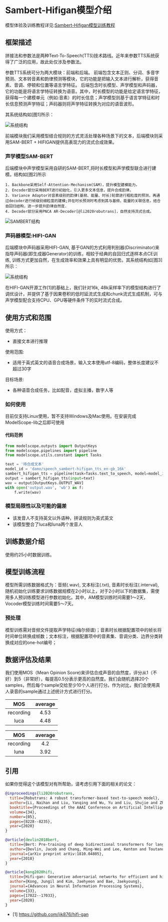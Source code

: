
# Sambert-Hifigan模型介绍

模型体验及训练教程详见:[Sambert-Hifigan模型训练教程](https://modelscope.cn/docs/sambert)

## 框架描述
拼接法和参数法是两种Text-To-Speech(TTS)技术路线。近年来参数TTS系统获得了广泛的应用，故此处仅涉及参数法。

参数TTS系统可分为两大模块：前端和后端。
前端包含文本正则、分词、多音字预测、文本转音素和韵律预测等模块，它的功能是把输入文本进行解析，获得音素、音调、停顿和位置等语言学特征。
后端包含时长模型、声学模型和声码器，它的功能是将语言学特征转换为语音。其中，时长模型的功能是给定语言学特征，获得每一个建模单元（例如:音素）的时长信息；声学模型则基于语言学特征和时长信息预测声学特征；声码器则将声学特征转换为对应的语音波形。

其系统结构如[图1]所示：

![系统结构](description/tts-system.jpg)

前端模块我们采用模型结合规则的方式灵活处理各种场景下的文本，后端模块则采用SAM-BERT + HIFIGAN提供高表现力的流式合成效果。

### 声学模型SAM-BERT
后端模块中声学模型采用自研的SAM-BERT,将时长模型和声学模型联合进行建模。结构如[图2]所示
```
1. Backbone采用Self-Attention-Mechanism(SAM)，提升模型建模能力。
2. Encoder部分采用BERT进行初始化，引入更多文本信息，提升合成韵律。
3. Variance Adaptor对音素级别的韵律(基频、能量、时长)轮廓进行粗粒度的预测，再通过decoder进行帧级别细粒度的建模;并在时长预测时考虑到其与基频、能量的关联信息，结合自回归结构，进一步提升韵律自然度.
4. Decoder部分采用PNCA AR-Decoder[@li2020robutrans]，自然支持流式合成。
```


![SAMBERT结构](description/sambert.jpg)

### 声码器模型:HIFI-GAN
后端模块中声码器采用HIFI-GAN, 基于GAN的方式利用判别器(Discriminator)来指导声码器(即生成器Generator)的训练，相较于经典的自回归式逐样本点CE训练, 训练方式更加自然，在生成效率和效果上具有明显的优势。其系统结构如[图3]所示：

![系统结构](description/hifigan.jpg)

在HIFI-GAN开源工作[1]的基础上，我们针对16k, 48k采样率下的模型结构进行了调优设计，并提供了基于因果卷积的低时延流式生成和chunk流式生成机制，可与声学模型配合支持CPU、GPU等硬件条件下的实时流式合成。

## 使用方式和范围

使用方式：
* 直接文本进行推理

使用范围:
* 适用于英式英文的语音合成场景，输入文本使用utf-8编码，整体长度建议不超过30字

目标场景:
* 各种语音合成任务，比如配音，虚拟主播，数字人等

### 如何使用
目前仅支持Linux使用，暂不支持Windows及Mac使用。在安装完成ModelScope-lib之后即可使用

#### 代码范例
```Python
from modelscope.outputs import OutputKeys
from modelscope.pipelines import pipeline
from modelscope.utils.constant import Tasks

text = '待合成文本'
model_id = 'damo/speech_sambert-hifigan_tts_en-gb_16k'
sambert_hifigan_tts = pipeline(task=Tasks.text_to_speech, model=model_id)
output = sambert_hifigan_tts(input=text)
wav = output[OutputKeys.OUTPUT_WAV]
with open('output.wav', 'wb') as f:
    f.write(wav)
```

### 模型局限性以及可能的偏差
* 该发音人不支持英文以外语种，拼读规则为英式英文
* 该模型整合了luca和luna两个发音人


## 训练数据介绍
使用约25小时数据训练。

## 模型训练流程
模型所需训练数据格式为：音频(.wav), 文本标注(.txt), 音素时长标注(.interval),  随机初始化训练要求训练数据规模在2小时以上，对于2小时以下的数据集，需使用多人预训练模型进行参数初始化。其中，AM模型训练时间需要1～2天，Vocoder模型训练时间需要5～7天。

### 预处理
模型训练需对音频文件提取声学特征(梅尔频谱)；音素时长根据配置项中的帧长将时间单位转换成帧数；文本标注，根据配置项中的音素集、音调分类、边界分类转换成对应的one-hot编号；

## 数据评估及结果
我们使用MOS（Mean Opinion Score)来评估合成声音的自然度，评分从1（不好）到5（非常好），每提高0.5分表示更高的自然度。我们会随机选择20个samples，然后每个sample交给至少10个人进行打分。作为对比，我们会使用真人录音的sample通过上述统计方式进行打分。


|    MOS     | average|
|:------------:|:-------:|
| recording   |   4.53 |
| luca | 4.48 |

|    MOS     | average|
|:------------:|:-------:|
| recording   |   4.2 |
| luna | 3.92 |


## 引用
如果你觉得这个该模型对有所帮助，请考虑引用下面的相关的论文：

```BibTeX
@inproceedings{li2020robutrans,
  title={Robutrans: A robust transformer-based text-to-speech model},
  author={Li, Naihan and Liu, Yanqing and Wu, Yu and Liu, Shujie and Zhao, Sheng and Liu, Ming},
  booktitle={Proceedings of the AAAI Conference on Artificial Intelligence},
  volume={34},
  number={05},
  pages={8228--8235},
  year={2020}
}
```

```BibTeX
@article{devlin2018bert,
  title={Bert: Pre-training of deep bidirectional transformers for language understanding},
  author={Devlin, Jacob and Chang, Ming-Wei and Lee, Kenton and Toutanova, Kristina},
  journal={arXiv preprint arXiv:1810.04805},
  year={2018}
}
```
```BibTeX
@article{kong2020hifi,
  title={Hifi-gan: Generative adversarial networks for efficient and high fidelity speech synthesis},
  author={Kong, Jungil and Kim, Jaehyeon and Bae, Jaekyoung},
  journal={Advances in Neural Information Processing Systems},
  volume={33},
  pages={17022--17033},
  year={2020}
}
```



- [1] https://github.com/jik876/hifi-gan 

